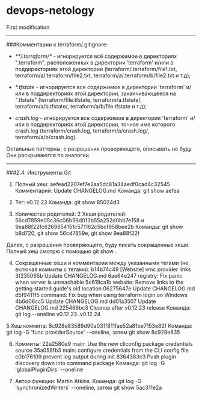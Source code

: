 # devops-netology

First modification
___
###Комментарии к terraform/.gitignore:
- *&ast;&ast;/.terraform/&ast;* - игнорируется всё содержимое в
директориях ".terraform", расположенных в директории 'terraform'
и/или в поддиректориях этой директории
(terraform/.terraform/file1.txt, terraform/a/.terraform/file2.txt, 
terraform/a/.terraform/b/file2.txt и т.д);

- *&ast;.tfstate* - игнорируется все содержимое в директории 
'terraform' и/или в поддиректориях этой директории, заканчивающееся на ".tfstate" 
(terraform/file.tfstate, terraform/a.tfstate/, 
terraform/a/b.tfstate/, terraform/a/b/file.tfstate и т.д);

- *crash.log* - игнорируется все содержимое в директории 'terraform'
и/или в поддиректориях этой директории, точное имя которого 
crash.log (terraform/crash.log, terraform/a/crash.log/, 
terraform/a/b/crash.log).

Остальные паттерны, с разрешения проверяющего, описывать не буду.
Они раскрываются по аналогии.
___
###2.4. Инструменты Git

1. Полный хеш: aefead2207ef7e2aa5dc81a34aedf0cad4c32545
Комментарий: Update CHANGELOG.md
Команда: git show aefea

2. Тег: v0.12.23
Команда: git show 85024d3

3. Количество родителей: 2
Хеши родителей: 56cd7859e05c36c06b56d013b55a252d0bb7e158 и 9ea88f22fc6269854151c571162c5bcf958bee2b
Команды: git show b8d720, git show 56cd7859e, git show 9ea88f22f

Далее, с разрешения проверяющего, буду писать сокращенные хеши. Полный хеш смотрю с помощью git show <short hash>.

4. Сокращенные хеши и комментарии между указанными тегами (не включая коммиты с тегами): 
b14b74c49 [Website] vmc provider links
3f235065b Update CHANGELOG.md
6ae64e247 registry: Fix panic when server is unreachable
5c619ca1b website: Remove links to the getting started guide's old location
06275647e Update CHANGELOG.md
d5f9411f5 command: Fix bug when using terraform login on Windows
4b6d06cc5 Update CHANGELOG.md
dd01a3507 Update CHANGELOG.md
225466bc3 Cleanup after v0.12.23 release
Команда: git log --oneline v0.12.23..v0.12.24

5.Хеш коммита: 8c928e83589d90a031f811fae52a81be7153e82f
Команда: git log -G 'func providerSource' --oneline, затем git show 8c928e835 

6. Коммиты:
22a2580e9 main: Use the new cliconfig package credentials source
35a058fb3 main: configure credentials from the CLI config file
c0b176109 prevent log output during init
8364383c3 Push plugin discovery down into command package
Команда: git log -G 'globalPluginDirs' --oneline

7. Автор функции: Martin Atkins.
Команда:  git log -G 'synchronizedWriters' --oneline, затем git show 5ac311e2a
